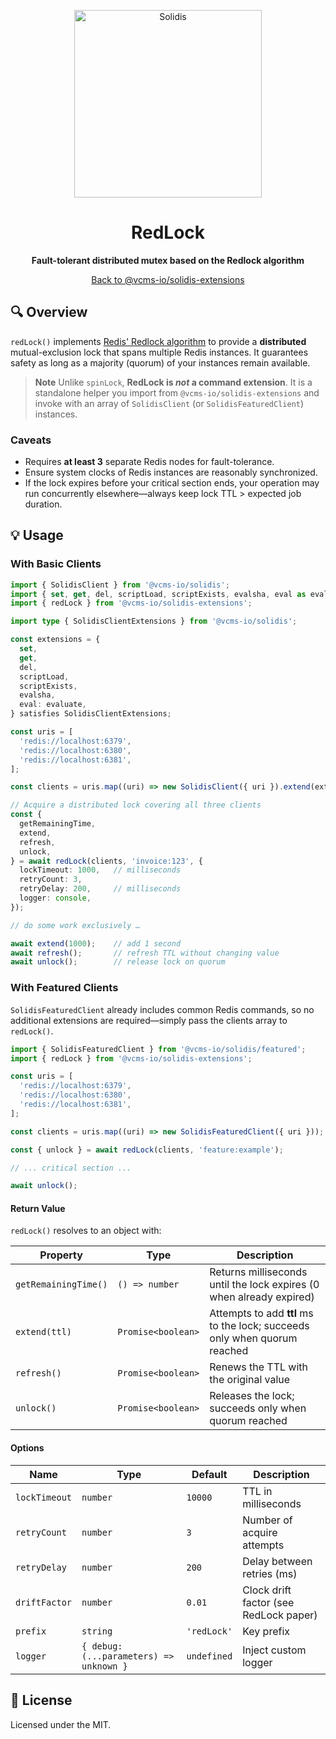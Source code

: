 <p align="center" width="100%">
  <img src="https://resources.vcms.io/assets/solidis.png" alt="Solidis" width="300"/>
</p>

<h1 align="center">RedLock</h1>

<p align="center">
  <b>Fault-tolerant distributed mutex based on the Redlock algorithm</b>
</p>

<p align="center">
  <a href="../..">Back to @vcms-io/solidis-extensions</a>
</p>

## 🔍 Overview

`redLock()` implements [Redis' Redlock algorithm](https://redis.io/docs/latest/develop/use/patterns/distributed-locks/#the-redlock-algorithm)
to provide a **distributed** mutual-exclusion lock that spans multiple Redis instances.
It guarantees safety as long as a majority (quorum) of your instances remain available.

> **Note**
> Unlike `spinLock`, **RedLock is <em>not</em> a command extension**.
> It is a standalone helper you import from `@vcms-io/solidis-extensions` and invoke with an array of `SolidisClient` (or `SolidisFeaturedClient`) instances.

### Caveats

* Requires **at least 3** separate Redis nodes for fault-tolerance.
* Ensure system clocks of Redis instances are reasonably synchronized.
* If the lock expires before your critical section ends, your operation may run concurrently elsewhere—always keep lock TTL > expected job duration.

## 💡 Usage

### With Basic Clients

```typescript
import { SolidisClient } from '@vcms-io/solidis';
import { set, get, del, scriptLoad, scriptExists, evalsha, eval as evaluate } from '@vcms-io/solidis/command';
import { redLock } from '@vcms-io/solidis-extensions';

import type { SolidisClientExtensions } from '@vcms-io/solidis';

const extensions = {
  set,
  get,
  del,
  scriptLoad,
  scriptExists,
  evalsha,
  eval: evaluate,
} satisfies SolidisClientExtensions;

const uris = [
  'redis://localhost:6379',
  'redis://localhost:6380',
  'redis://localhost:6381',
];

const clients = uris.map((uri) => new SolidisClient({ uri }).extend(extensions));

// Acquire a distributed lock covering all three clients
const {
  getRemainingTime,
  extend,
  refresh,
  unlock,
} = await redLock(clients, 'invoice:123', {
  lockTimeout: 1000,   // milliseconds
  retryCount: 3,
  retryDelay: 200,     // milliseconds
  logger: console,
});

// do some work exclusively …

await extend(1000);    // add 1 second
await refresh();       // refresh TTL without changing value
await unlock();        // release lock on quorum
```

### With Featured Clients

`SolidisFeaturedClient` already includes common Redis commands, so no additional extensions are required—simply pass the clients array to `redLock()`.

```typescript
import { SolidisFeaturedClient } from '@vcms-io/solidis/featured';
import { redLock } from '@vcms-io/solidis-extensions';

const uris = [
  'redis://localhost:6379',
  'redis://localhost:6380',
  'redis://localhost:6381',
];

const clients = uris.map((uri) => new SolidisFeaturedClient({ uri }));

const { unlock } = await redLock(clients, 'feature:example');

// ... critical section ...

await unlock();
```

#### Return Value

`redLock()` resolves to an object with:

| Property             | Type               | Description                                                               |
| -------------------- | ------------------ | ------------------------------------------------------------------------- |
| `getRemainingTime()` | `() => number`     | Returns milliseconds until the lock expires (0 when already expired)      |
| `extend(ttl)`        | `Promise<boolean>` | Attempts to add **ttl** ms to the lock; succeeds only when quorum reached |
| `refresh()`          | `Promise<boolean>` | Renews the TTL with the original value                                    |
| `unlock()`           | `Promise<boolean>` | Releases the lock; succeeds only when quorum reached                      |

#### Options

| Name          | Type                                    | Default     | Description                            |
| ------------- | --------------------------------------- | ----------- | -------------------------------------- |
| `lockTimeout` | `number`                                | `10000`     | TTL in milliseconds                    |
| `retryCount`  | `number`                                | `3`         | Number of acquire attempts             |
| `retryDelay`  | `number`                                | `200`       | Delay between retries (ms)             |
| `driftFactor` | `number`                                | `0.01`      | Clock drift factor (see RedLock paper) |
| `prefix`      | `string`                                | `'redLock'` | Key prefix                             |
| `logger`      | `{ debug: (...parameters) => unknown }` | `undefined` | Inject custom logger                   |

## 📄 License

Licensed under the MIT.
